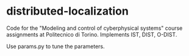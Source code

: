 # distributed-localization

Code for the "Modeling and control of cyberphysical systems" course assignments at Politecnico di Torino. Implements IST, DIST, O-DIST.

Use params.py to tune the parameters.